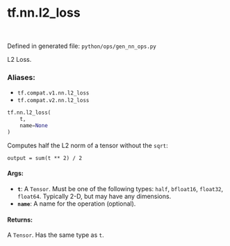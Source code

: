 <div itemscope itemtype="http://developers.google.com/ReferenceObject">
<meta itemprop="name" content="tf.nn.l2_loss" />
<meta itemprop="path" content="Stable" />
</div>

# tf.nn.l2_loss

<!-- Insert buttons -->

<table class="tfo-notebook-buttons tfo-api" align="left">
</table>

Defined in generated file: `python/ops/gen_nn_ops.py`



<!-- Start diff -->
L2 Loss.

### Aliases:

* `tf.compat.v1.nn.l2_loss`
* `tf.compat.v2.nn.l2_loss`


``` python
tf.nn.l2_loss(
    t,
    name=None
)
```



<!-- Placeholder for "Used in" -->

Computes half the L2 norm of a tensor without the `sqrt`:

    output = sum(t ** 2) / 2

#### Args:


* <b>`t`</b>: A `Tensor`. Must be one of the following types: `half`, `bfloat16`, `float32`, `float64`.
  Typically 2-D, but may have any dimensions.
* <b>`name`</b>: A name for the operation (optional).


#### Returns:

A `Tensor`. Has the same type as `t`.
